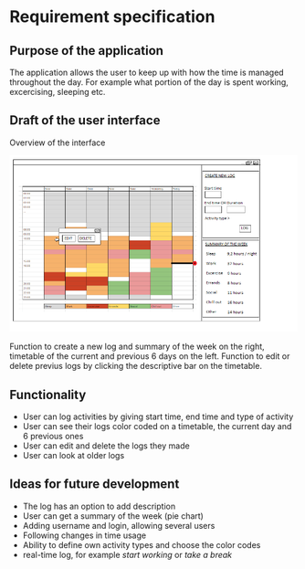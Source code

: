 # Requirement specification

## Purpose of the application

The application allows the user to keep up with how the time is managed throughout the day. For example what portion of the day is spent working, excercising, sleeping etc.

## Draft of the user interface

Overview of the interface

<img src="https://github.com/riiraty/ot-harjoitustyo/blob/master/dokumentointi/kuvat/RS_1.png" width="750">

Function to create a new log and summary of the week on the right, timetable of the current and previous 6 days on the left. Function to edit or delete previus logs by clicking the descriptive bar on the timetable.

 
## Functionality

* User can log activities by giving start time, end time and type of activity
* User can see their logs color coded on a timetable, the current day and 6 previous ones
* User can edit and delete the logs they made
* User can look at older logs 


## Ideas for future development

* The log has an option to add description
* User can get a summary of the week (pie chart)
* Adding username and login, allowing several users
* Following changes in time usage
* Ability to define own activity types and choose the color codes
* real-time log, for example *start working* or *take a break*

